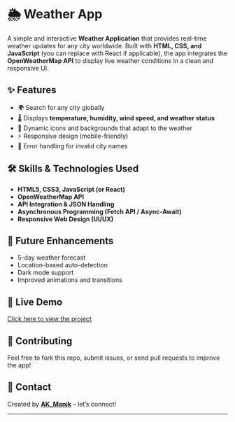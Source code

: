 # 🌦️ Weather App

A simple and interactive **Weather Application** that provides real-time weather updates for any city worldwide. Built with **HTML, CSS, and JavaScript** (you can replace with React if applicable), the app integrates the **OpenWeatherMap API** to display live weather conditions in a clean and responsive UI.

## ✨ Features

* 🌍 Search for any city globally
* 🌡️ Displays **temperature, humidity, wind speed, and weather status**
* 🎨 Dynamic icons and backgrounds that adapt to the weather
* ⚡ Responsive design (mobile-friendly)
* 🚫 Error handling for invalid city names

## 🛠️ Skills & Technologies Used

* **HTML5, CSS3, JavaScript (or React)**
* **OpenWeatherMap API**
* **API Integration & JSON Handling**
* **Asynchronous Programming (Fetch API / Async-Await)**
* **Responsive Web Design (UI/UX)**

## 🚀 Future Enhancements

* 5-day weather forecast
* Location-based auto-detection
* Dark mode support
* Improved animations and transitions

## 🔗 Live Demo

[Click here to view the project](https://your-live-demo-link.com)

## 🤝 Contributing

Feel free to fork this repo, submit issues, or send pull requests to improve the app!

## 📧 Contact

Created by **[AK_Manik](https://www.linkedin.com/in/your-profile/)** 
– let’s connect!

---
